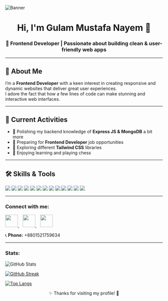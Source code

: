 <!-- Banner Image -->
![Banner](https://i.ibb.co/TxRKCpJq/Linked-In-Banner.png)

<h1 align="center">Hi, I'm Gulam Mustafa Nayem 👋</h1>
<h3 align="center">🚀 Frontend Developer | Passionate about building clean & user-friendly web apps</h3>

---

## 🌟 About Me  
I’m a **Frontend Developer** with a keen interest in creating responsive and dynamic websites that deliver great user experiences.  
I adore the fact that how a few lines of code can make stunning and interactive web interfaces.

---


## 🔭 Current Activities  
- 🌱 Polishing my backend knowledge of **Express JS & MongoDB** a bit more
- 🎯 Preparing for **Frontend Developer** job opportunities  
- 🎨 Exploring different **Tailwind CSS** libraries
- 🧠 Enjoying learning and playing chess

---

## 🛠️ Skills & Tools

<p>
  <img src="https://img.shields.io/badge/HTML5-E34F26?style=for-the-badge&logo=html5&logoColor=white" />
  <img src="https://img.shields.io/badge/CSS3-1572B6?style=for-the-badge&logo=css3&logoColor=white" />
  <img src="https://img.shields.io/badge/JavaScript-F7DF1E?style=for-the-badge&logo=javascript&logoColor=black" />
  <img src="https://img.shields.io/badge/React-61DAFB?style=for-the-badge&logo=react&logoColor=black" />
  <img src="https://img.shields.io/badge/Tailwind_CSS-06B6D4?style=for-the-badge&logo=tailwind-css&logoColor=white" />
  <img src="https://img.shields.io/badge/Node.js-339933?style=for-the-badge&logo=node.js&logoColor=white" />
  <img src="https://img.shields.io/badge/Express.js-000000?style=for-the-badge&logo=express&logoColor=white" />
  <img src="https://img.shields.io/badge/MongoDB-47A248?style=for-the-badge&logo=mongodb&logoColor=white" />
  <img src="https://img.shields.io/badge/Python-3776AB?style=for-the-badge&logo=python&logoColor=white" />
  <img src="https://img.shields.io/badge/Git-F05032?style=for-the-badge&logo=git&logoColor=white" />
  <img src="https://img.shields.io/badge/Firebase-FFCA28?style=for-the-badge&logo=firebase&logoColor=black" />
  <img src="https://img.shields.io/badge/WordPress-21759B?style=for-the-badge&logo=wordpress&logoColor=white" />
  <img src="https://img.shields.io/badge/Elementor-FF1F70?style=for-the-badge&logo=elementor&logoColor=white" />

</p>

---

### Connect with me:

<a href="https://www.linkedin.com/in/gulam-mustafa-nayem/">
  <img src="https://cdn2.iconfinder.com/data/icons/social-media-2285/512/1_Linkedin_unofficial_colored_svg-512.png" width="40" />
</a>
&nbsp;&nbsp;
<a href="https://github.com/gmnayem631">
  <img src="https://cdn2.iconfinder.com/data/icons/social-icons-33/128/Github-512.png" width="40" />
</a>
&nbsp;&nbsp;
<a href="https://wa.me/8801521759634" target="_blank">
  <img src="https://upload.wikimedia.org/wikipedia/commons/6/6b/WhatsApp.svg" width="40" />
</a>

<br/>

📞 **Phone:** +8801521759634  

---

### Stats:

<!-- Contribution Stats with Graph -->
![GitHub Stats](https://github-readme-stats.vercel.app/api?username=gmnayem631&show_icons=true&theme=dark&include_all_commits=true&count_private=true)

<!-- Streak Stats -->
[![GitHub Streak](https://streak-stats.demolab.com/?user=DenverCoder1)](https://git.io/streak-stats)

<!-- Top Languages -->
[![Top Langs](https://github-readme-stats.vercel.app/api/top-langs/?username=gmnayem631&layout=compact&theme=dark)](https://github.com/gmnayem631/github-readme-stats)



<p align="center">✨ Thanks for visiting my profile! 🚀</p>

